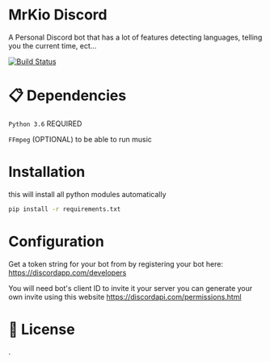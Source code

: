 # MrKio Discord
A Personal Discord bot that has a lot of features detecting languages, telling you the current time, ect...

[![Build Status](https://img.shields.io/discord/578509348364484608.svg)](#)

# 📋 Dependencies
`Python 3.6` REQUIRED

`FFmpeg` (OPTIONAL) to be able to run music

# Installation
this will install all python modules automatically
```bash
pip install -r requirements.txt
```

# Configuration
Get a token string for your bot from by registering your bot here: https://discordapp.com/developers 

You will need bot's client ID to invite it your server you can generate your own invite using this website https://discordapi.com/permissions.html

# 📄 License
.
